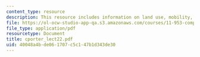 ```yaml
---
content_type: resource
description: This resource includes information on land use, mobility, and accessibility.
file: https://ol-ocw-studio-app-qa.s3.amazonaws.com/courses/11-953-comparative-land-use-and-transportation-planning-spring-2006/40048a4bde061707c5c147b1d343de30_cporter_lect22.pdf
file_type: application/pdf
resourcetype: Document
title: cporter_lect22.pdf
uid: 40048a4b-de06-1707-c5c1-47b1d343de30
---
```

